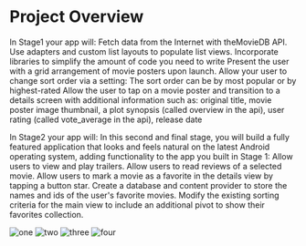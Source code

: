 # Project Overview

In Stage1 your app will:
Fetch data from the Internet with theMovieDB API.
Use adapters and custom list layouts to populate list views.
Incorporate libraries to simplify the amount of code you need to write
Present the user with a grid arrangement of movie posters upon launch.
Allow your user to change sort order via a setting: The sort order can be by most popular or by highest-rated
Allow the user to tap on a movie poster and transition to a details screen with additional information such as: original title, movie poster image thumbnail, a plot synopsis (called overview in the api), user rating (called vote_average in the api), release date

In Stage2 your app will:
In this second and final stage, you will build a fully featured application that looks and feels natural on the latest Android operating system, adding functionality to the app you built in Stage 1:
Allow users to view and play trailers.
Allow users to read reviews of a selected movie.
Allow users to mark a movie as a favorite in the details view by tapping a button star.
Create a database and content provider to store the names and ids of the user's favorite movies.
Modify the existing sorting criteria for the main view to include an additional pivot to show their favorites collection.

![one](https://user-images.githubusercontent.com/45319166/68981591-90314800-080c-11ea-9bbf-536afc147f7c.png)
![two](https://user-images.githubusercontent.com/45319166/68981465-24e77600-080c-11ea-951d-786352f666eb.PNG)
![three](https://user-images.githubusercontent.com/45319166/68981466-24e77600-080c-11ea-909a-af809e607d2a.PNG)
![four](https://user-images.githubusercontent.com/45319166/68981467-24e77600-080c-11ea-8a44-f80431ea9387.PNG)








